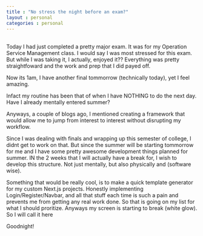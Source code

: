 ```yaml
---
title : "No stress the night before an exam?"
layout : personal
categories : personal
---
```

<br/>
Today I had just completed a pretty major exam. It was for my Operation Service Management class.
I would say I was most stressed for this exam. But while I was taking it, I actually, enjoyed it?? Everything was pretty straightfoward and the work and prep that I did payed off.

<br />

Now its 1am, I have another final tommorrow (technically today), yet I feel amazing.

Infact my routine has been that of when I have NOTHING to do the next day. Have I already mentally entered summer?

Anyways, a couple of blogs ago, I mentioned creating a framework that would allow me to jump from interest to interest without disrupting my workflow.

Since I was dealing with finals and wrapping up this semester of college, I didnt get to work on that. But since the summer will be starting tommorrow for me and I have some pretty awesome development things planned for summer.
IN the 2 weeks that I will actually have a break for, I wish to develop this structure. Not just mentally, but also physically and (software wise).

Something that would be really cool, is to make a quick template generator for my custom Next.js projects. Honestly implementing Login/Register/Navbar, and all that stuff each time is such a pain and prevents me from getting any real work done. 
So that is going on my list for what I should proritize. Anyways my screen is starting to break (white glow). So I will call it here 

Goodnight!

  
